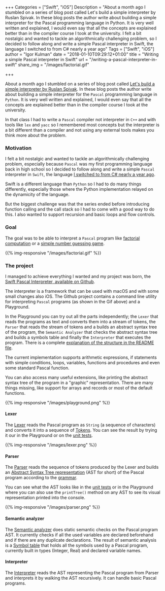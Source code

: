+++
Categories = ["Swift", "iOS"]
Description = "About a month ago I stumbled on a series of blog post called Let's build a simple interpreter by Ruslan Spivak. In these blog posts the author write about building a simple interpreter for the Pascal programming language in Python. It is very well written and explained, I would even say that all the concepts are explained better than in the compiler course I took at the university. I felt a bit nostalgic and wanted to tackle an algorithmically challenging problem, so I decided to follow along and write a simple Pascal interpreter in Swift, the language I switched to from C# nearly a year ago"
Tags = ["Swift", "iOS"]
author = "Igor Kulman"
date = "2018-01-10T09:29:12+01:00"
title = "Writing a simple Pascal interpreter in Swift"
url = "/writing-a-pascal-interpreter-in-swift"
share_img = "/images/factorial.gif"

+++

About a month ago I stumbled on a series of blog post called [Let's build a simple interpreter by Ruslan Spivak](https://ruslanspivak.com/lsbasi-part1/). In these blog posts the author write about building a simple interpreter for the `Pascal` programming language in `Python`. It is very well written and explained, I would even say that all the concepts are explained better than in the compiler course I took at the university.

In that class I had to write a `Pascal` compiler not interpreter in `C++` and with tools like `lex` and `yacc` so I remembered most concepts but the interpreter is a bit different than a compiler and not using any external tools makes you think more about the problem.

### Motivation

I felt a bit nostalgic and wanted to tackle an algorithmically challenging problem, especially because  `Pascal` was my first programming language back in high school so I decided to follow along and write a simple `Pascal` interpreter in `Swift`, the language [I switched to from C# nearly a year ago](https://blog.kulman.sk/my-experience-with-swift-after-9-months/).

Swift is a different language than `Python` so I had to do many things differently, especially those where the Python implementation relayed on the dynamicity of the language. 

But the biggest challenge was that the series ended before introducing function calling and the call stack so I had to come with a good way to do this. I also wanted to support recursion and basic loops and flow controls.

### Goal

The goal was to be able to interpret a `Pascal` program like [factorial computation](https://github.com/igorkulman/SwiftPascalInterpreter/blob/master/Examples/factorial.pas) or a [simple number guessing game](https://github.com/igorkulman/SwiftPascalInterpreter/blob/master/Examples/game.pas).

{{% img-responsive "/images/factorial.gif" %}}

<!--more-->

### The project

I managed to achieve everything I wanted and my project was born, the [Swift Pascal Interpreter, available on Github](https://github.com/igorkulman/SwiftPascalInterpreter).

The interpreter is a framework that can be used with macOS and with some small changes also iOS. The Github project contains a command line utility for interpreting `Pascal` programs (as shown in the Gif above) and a Playground. 

In the Playground you can try out all the parts independently; the `Lexer` that reads the programs as text and converts them into a stream of tokens, the `Parser` that reads the stream of tokens and a builds an abstract syntax tree of the program, the `Semantic Analyzer` that checks the abstract syntax tree and builds a symbols table and finally the `Interpreter` that executes the program. There is a complete [explanation of the structure in the README file](https://github.com/igorkulman/SwiftPascalInterpreter).

The current implementation supports arithmetic expressions, if statements with simple conditions, loops, variables, functions and procedures and even some standard Pascal function.

You can also access many useful extensions, like printing the abstract syntax tree of the program in a "graphic" representation. There are many things missing, like support for arrays and records or most of the default functions. 

{{% img-responsive "/images/playground.png" %}}

#### Lexer

The [Lexer](https://github.com/igorkulman/SwiftPascalInterpreter/PascalInterpreter/PascalInterpreter/Lexer/Lexer.swift) reads the Pascal program as `String` (a sequence of characters) and converts it into a sequence of [Tokens](https://github.com/igorkulman/SwiftPascalInterpreter/PascalInterpreter/PascalInterpreter/Lexer/Token.swift). You can see the result by trying it our in the Playground or on the [unit tests](https://github.com/igorkulman/SwiftPascalInterpreter/PascalInterpreter/PascalInterpreterTests/LexerTests.swift).

{{% img-responsive "/images/lexer.png" %}}

#### Parser

The [Parser](https://github.com/igorkulman/SwiftPascalInterpreter/PascalInterpreter/PascalInterpreter/Parser/Parser.swift) reads the sequence of tokens produced by the Lexer and builds an [Abstract Syntax Tree representation](https://github.com/igorkulman/SwiftPascalInterpreter/PascalInterpreter/PascalInterpreter/Parser/AST.swift) (AST for short) of the Pascal program according to the [grammar](https://github.com/igorkulman/SwiftPascalInterpreter/grammar.md). 

You can see what the AST looks like in the [unit tests](https://github.com/igorkulman/SwiftPascalInterpreter/PascalInterpreter/PascalInterpreterTests/ParserTests.swift) or in the Playground where you can also use the `printTree()` method on any AST to see its visual representation printed into the console.

{{% img-responsive "/images/parser.png" %}}

#### Semantic analyzer

The [Semantic analyzer](https://github.com/igorkulman/SwiftPascalInterpreter/PascalInterpreter/PascalInterpreter/Semantic%20analyzer/SemanticAnalyzer.swift) does static semantic checks on the Pascal program AST. It currently checks if all the used variables are declared beforehand and if there are any duplicate declarations. The result of semantic analysis is a [Symbol table](https://github.com/igorkulman/SwiftPascalInterpreter/PascalInterpreter/PascalInterpreter/Semantic%20analyzer/SymbolTable.swift) that holds all the symbols used by a Pascal program, currently built in types (Integer, Real) and declared variable names. 

#### Interpreter

The [Interpreter](https://github.com/igorkulman/SwiftPascalInterpreter/PascalInterpreter/PascalInterpreter/Interpreter/Interpreter.swift) reads the AST representing the Pascal program from Parser and interprets it by walking the AST recursively. It can handle basic Pascal programs.